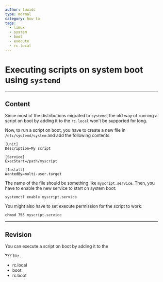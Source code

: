 ```yaml
---
author: tuwidc
type: normal
category: how to
tags:
  - linux
  - system
  - boot
  - execute
  - rc.local
---
```


# Executing scripts on system boot using `systemd`


---

## Content

Since most of the distributions migrated to `systemd`, the old way of running a script on boot by adding it to the `rc.local` won't be supported for long.

Now, to run a script on boot, you have to create a new file in `/etc/systemd/system` and add the following contents:

```plain-text
[Unit]
Description=My script

[Service]
ExecStart=/path/myscript

[Install]
WantedBy=multi-user.target
```

The name of the file should be something like `myscript.service`. Then, you have to enable the new service to start on system boot:

```plain-text
systemctl enable myscript.service
```

You might also have to set execute permission for the script to work:

```plain-text
chmod 755 myscript.service
```


---

## Revision

You can execute a script on boot by adding it to the 

???  file .

- rc.local
- boot
- rc.boot
